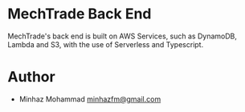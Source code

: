# MechTrade Back End

MechTrade's back end is built on AWS Services, such as DynamoDB, Lambda and S3, with the use of Serverless and Typescript.

# Author

* Minhaz Mohammad <minhazfm@gmail.com>